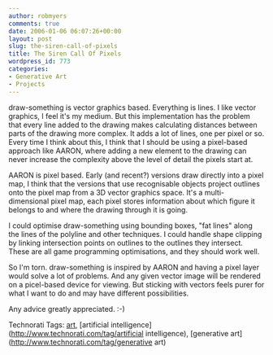 ```yaml
---
author: robmyers
comments: true
date: 2006-01-06 06:07:26+00:00
layout: post
slug: the-siren-call-of-pixels
title: The Siren Call Of Pixels
wordpress_id: 773
categories:
- Generative Art
- Projects
---
```


  
draw-something is vector graphics based. Everything is lines. I like vector graphics, I feel it's my medium. But this implementation has the problem that every line added to the drawing makes calculating distances between parts of the drawing more complex. It adds a lot of lines, one per pixel or so. Every time I think about this, I think that I should be using a pixel-based approach like AARON, where adding a new element to the drawing can never increase the complexity above the level of detail the pixels start at.  


  
AARON is pixel based. Early (and recent?) versions draw directly into a pixel map, I think that the versions that use recognisable objects project outlines onto the pixel map from a 3D vector graphics space. It's a multi-dimensional pixel map, each pixel stores information about which figure it belongs to and where the drawing through it is going.  


  
I could optimise draw-something using bounding boxes, "fat lines" along the lines of the polyline and other techniques. I could handle shape clipping by linking intersection points on outlines to the outlines they intersect. These are all game programming optimisations, and they should work well.  


  
So I'm torn. draw-something is inspired by AARON and having a pixel layer would solve a lot of problems. And any given vector image will be rendered on a picel-based device for viewing. But sticking with vectors feels purer for what I want to do and may have different possibilities.  


  
Any advice greatly appreciated. :-)  


  


Technorati Tags: [art](http://www.technorati.com/tag/art), [artificial intelligence](http://www.technorati.com/tag/artificial intelligence), [generative art](http://www.technorati.com/tag/generative art)

  


